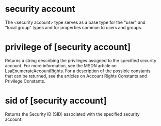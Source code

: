 # security account

The &lt;security account&gt; type serves as a base type for the &quot;user&quot; and &quot;local group&quot; types and for properties common to users and groups.

# privilege of [security account]

Returns a string describing the privileges assigned to the specified security account. For more information, see the MSDN article on LsaEnumerateAccountRights. For a description of the possible constants that can be returned, see the articles on Account Rights Constants and Privilege Constants.

# sid of [security account]

Returns the Security ID (SID) associated with the specified security account.
